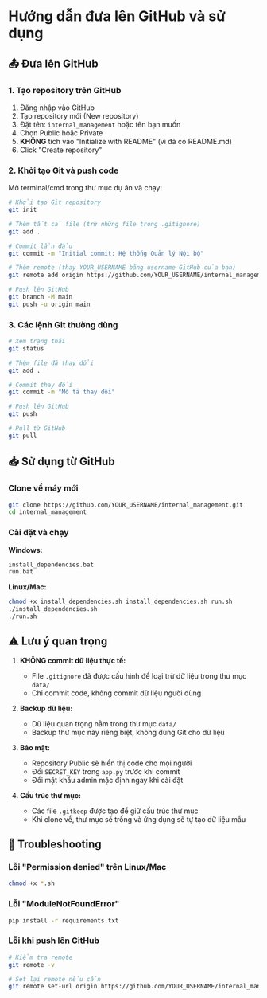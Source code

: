 # Hướng dẫn đưa lên GitHub và sử dụng

## 📤 Đưa lên GitHub

### 1. Tạo repository trên GitHub

1. Đăng nhập vào GitHub
2. Tạo repository mới (New repository)
3. Đặt tên: `internal_management` hoặc tên bạn muốn
4. Chọn Public hoặc Private
5. **KHÔNG** tích vào "Initialize with README" (vì đã có README.md)
6. Click "Create repository"

### 2. Khởi tạo Git và push code

Mở terminal/cmd trong thư mục dự án và chạy:

```bash
# Khởi tạo Git repository
git init

# Thêm tất cả file (trừ những file trong .gitignore)
git add .

# Commit lần đầu
git commit -m "Initial commit: Hệ thống Quản lý Nội bộ"

# Thêm remote (thay YOUR_USERNAME bằng username GitHub của bạn)
git remote add origin https://github.com/YOUR_USERNAME/internal_management.git

# Push lên GitHub
git branch -M main
git push -u origin main
```

### 3. Các lệnh Git thường dùng

```bash
# Xem trạng thái
git status

# Thêm file đã thay đổi
git add .

# Commit thay đổi
git commit -m "Mô tả thay đổi"

# Push lên GitHub
git push

# Pull từ GitHub
git pull
```

## 📥 Sử dụng từ GitHub

### Clone về máy mới

```bash
git clone https://github.com/YOUR_USERNAME/internal_management.git
cd internal_management
```

### Cài đặt và chạy

**Windows:**
```bash
install_dependencies.bat
run.bat
```

**Linux/Mac:**
```bash
chmod +x install_dependencies.sh install_dependencies.sh run.sh
./install_dependencies.sh
./run.sh
```

## ⚠️ Lưu ý quan trọng

1. **KHÔNG commit dữ liệu thực tế:**
   - File `.gitignore` đã được cấu hình để loại trừ dữ liệu trong thư mục `data/`
   - Chỉ commit code, không commit dữ liệu người dùng

2. **Backup dữ liệu:**
   - Dữ liệu quan trọng nằm trong thư mục `data/`
   - Backup thư mục này riêng biệt, không dùng Git cho dữ liệu

3. **Bảo mật:**
   - Repository Public sẽ hiển thị code cho mọi người
   - Đổi `SECRET_KEY` trong `app.py` trước khi commit
   - Đổi mật khẩu admin mặc định ngay khi cài đặt

4. **Cấu trúc thư mục:**
   - Các file `.gitkeep` được tạo để giữ cấu trúc thư mục
   - Khi clone về, thư mục sẽ trống và ứng dụng sẽ tự tạo dữ liệu mẫu

## 🔧 Troubleshooting

### Lỗi "Permission denied" trên Linux/Mac
```bash
chmod +x *.sh
```

### Lỗi "ModuleNotFoundError"
```bash
pip install -r requirements.txt
```

### Lỗi khi push lên GitHub
```bash
# Kiểm tra remote
git remote -v

# Set lại remote nếu cần
git remote set-url origin https://github.com/YOUR_USERNAME/internal_management.git
```

